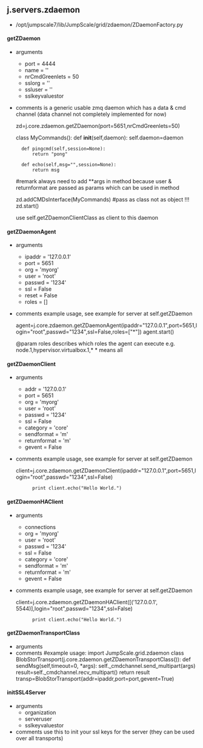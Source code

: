 ## j.servers.zdaemon

- /opt/jumpscale7/lib/JumpScale/grid/zdaemon/ZDaemonFactory.py

#### getZDaemon 
- arguments
    - port = 4444
    - name = ''
    - nrCmdGreenlets = 50
    - sslorg = ''
    - ssluser = ''
    - sslkeyvaluestor
- comments
    is a generic usable zmq daemon which has a data & cmd channel (data channel not completely implemented for now)
    
    
    zd=j.core.zdaemon.getZDaemon(port=5651,nrCmdGreenlets=50)
    
    class MyCommands():
        def __init__(self,daemon):
            self.daemon=daemon
    
        def pingcmd(self,session=None):
            return "pong"
    
        def echo(self,msg="",session=None):
            return msg
    
    #remark always need to add **args in method because user & returnformat are passed as params which can 
      be used in method
    
    zd.addCMDsInterface(MyCommands)  #pass as class not as object !!!
    zd.start()
    
    use self.getZDaemonClientClass as client to this daemon

#### getZDaemonAgent 
- arguments
    - ipaddr = '127.0.0.1'
    - port = 5651
    - org = 'myorg'
    - user = 'root'
    - passwd = '1234'
    - ssl = False
    - reset = False
    - roles = []
- comments
    example usage, see example for server at self.getZDaemon
    
    agent=j.core.zdaemon.getZDaemonAgent(ipaddr="127.0.0.1",port=5651,login="root",passwd="1234",ssl=False,roles=["*"])
    agent.start()
    
    @param roles describes which roles the agent can execute e.g. node.1,hypervisor.virtualbox.1,*
        * means all

#### getZDaemonClient 
- arguments
    - addr = '127.0.0.1'
    - port = 5651
    - org = 'myorg'
    - user = 'root'
    - passwd = '1234'
    - ssl = False
    - category = 'core'
    - sendformat = 'm'
    - returnformat = 'm'
    - gevent = False
- comments
    example usage, see example for server at self.getZDaemon
    
    client=j.core.zdaemon.getZDaemonClient(ipaddr="127.0.0.1",port=5651,login="root",passwd="1234",ssl=False)
    
            print client.echo("Hello World.")

#### getZDaemonHAClient 
- arguments
    - connections
    - org = 'myorg'
    - user = 'root'
    - passwd = '1234'
    - ssl = False
    - category = 'core'
    - sendformat = 'm'
    - returnformat = 'm'
    - gevent = False
- comments
    example usage, see example for server at self.getZDaemon
    
    client=j.core.zdaemon.getZDaemonHAClient([('127.0.0.1', 5544)],login="root",passwd="1234",ssl=False)
    
            print client.echo("Hello World.")

#### getZDaemonTransportClass 
- arguments
- comments
    #example usage:
    import JumpScale.grid.zdaemon
    class BlobStorTransport(j.core.zdaemon.getZDaemonTransportClass()):
        def sendMsg(self,timeout=0, *args):
            self._cmdchannel.send_multipart(args)
            result=self._cmdchannel.recv_multipart()
            return result
    transp=BlobStorTransport(addr=ipaddr,port=port,gevent=True)

#### initSSL4Server 
- arguments
    - organization
    - serveruser
    - sslkeyvaluestor
- comments
    use this to init your ssl keys for the server (they can be used over all transports)


